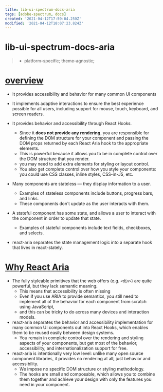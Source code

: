 ```yaml
---
title: lib-ui-spectrum-docs-aria
tags: [adobe-spectrum, docs]
created: '2021-04-12T17:59:04.250Z'
modified: '2021-04-12T18:07:23.824Z'
---
```


# lib-ui-spectrum-docs-aria

> - platform-specific; theme-agnostic; 

# [overview](https://react-spectrum.adobe.com/react-aria/getting-started.html)

- It provides accessibility and behavior for many common UI components
- It implements adaptive interactions to ensure the best experience possible for all users, including support for mouse, touch, keyboard, and screen readers.
- It provides behavior and accessibility through React Hooks. 
  - Since it **does not provide any rendering**, you are responsible for defining the DOM structure for your component and passing the DOM props returned by each React Aria hook to the appropriate elements. 
  - This is powerful because it allows you to be in complete control over the DOM structure that you render.
  - you may need to add extra elements for styling or layout control. 
  - You also get complete control over how you style your components: you could use CSS classes, inline styles, CSS-in-JS, etc.

- Many components are stateless — they display information to a user. 
  - Examples of stateless components include buttons, progress bars, and links. 
  - These components don't update as the user interacts with them.
- A stateful component has some state, and allows a user to interact with the component in order to update that state. 
  - Examples of stateful components include text fields, checkboxes, and selects.
- react-aria separates the state management logic into a separate hook that lives in react-stately.

# [Why React Aria](https://react-spectrum.adobe.com/react-aria/why.html)

- The fully styleable primitives that the web offers (e.g. `<div>`) are quite powerful, but they lack semantic meaning. 
  - This means that accessibility is often missing
  - Even if you use ARIA to provide semantics, you still need to implement all of the behavior for each component from scratch using JavaScript, 
  - and this can be tricky to do across many devices and interaction models.
- react-aria separates the behavior and accessibility implementation for many common UI components out into React Hooks, which enables them to be reused easily between design systems. 
  - You remain in complete control over the rendering and styling aspects of your components, but get most of the behavior, accessibility, and internationalization support for free.
- react-aria is intentionally very low level: unlike many open source component libraries, it provides no rendering at all, just behavior and accessibility. 
  - We impose no specific DOM structure or styling methodology. 
  - The hooks are small and composable, which allows you to combine them together and achieve your design with only the features you need in your component.
